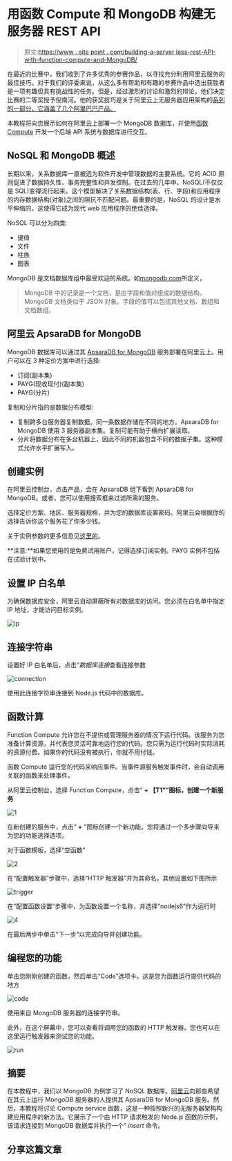 # 用函数 Compute 和 MongoDB 构建无服务器 REST API

> 原文:[https://www . site point . com/building-a-server less-rest-API-with-function-compute-and-MongoDB/](https://www.sitepoint.com/building-a-serverless-rest-api-with-function-compute-and-mongodb/)

在最近的比赛中，我们收到了许多优秀的参赛作品，以寻找充分利用阿里云服务的最佳技巧。对于我们的评委来说，从这么多有帮助和有趣的参赛作品中选出获胜者是一项有趣但具有挑战性的任务。但是，经过激烈的讨论和激烈的辩论，他们决定比赛的二等奖授予倪南河。他的获奖技巧是关于阿里云上无服务器应用架构的[系列的一部分，它涵盖了几个阿里巴巴产品。](https://www.sitepoint.com/community/t/building-a-serverless-application-using-alibaba-cloud-services/308043)

本教程将向您展示如何在阿里云上部署一个 MongoDB 数据库，并使用[函数 Compute](https://int.alibabacloud.com/m/1000018812/) 开发一个后端 API 系统与数据库进行交互。

## NoSQL 和 MongoDB 概述

长期以来，关系数据库一直被选为软件开发中管理数据的主要系统。它的 ACID 原则促进了数据持久性、事务完整性和并发控制。在过去的几年中，NoSQL(不仅仅是 SQL)变得流行起来。这个模型解决了关系数据结构(表、行、字段)和应用程序的内存数据结构(对象)之间的阻抗不匹配问题。最重要的是，NoSQL 的设计是水平伸缩的，这使得它成为现代 web 应用程序的绝佳选择。

NoSQL 可以分为四类:

*   键值
*   文件
*   柱族
*   图表

MongoDB 是文档数据库组中最受欢迎的系统。如[mongodb.com](http://mongodb.com)所定义，

> MongoDB 中的记录是一个文档，是由字段和值对组成的数据结构。MongoDB 文档类似于 JSON 对象。字段的值可以包括其他文档、数组和文档数组。

## 阿里云 ApsaraDB for MongoDB

MongoDB 数据库可以通过其 [ApsaraDB for MongoDB](https://int.alibabacloud.com/m/1000020292/) 服务部署在阿里云上。用户可以在 3 种定价方案中进行选择:

*   订阅(副本集)
*   PAYG(现收现付)(副本集)
*   PAYG(分片)

复制和分片指的是数据分布模型:

*   复制跨多台服务器复制数据。同一条数据存储在不同的地方。ApsaraDB for MongoDB 使用 3 服务器副本集。复制可能有助于横向扩展读取。
*   分片将数据分布在多台机器上，因此不同的机器包含不同的数据子集。这种模式允许水平扩展写入。

## 创建实例

在阿里云控制台，点击产品，会在 ApsaraDB 组下看到 ApsaraDB for MongoDB。或者，您可以使用搜索框来过滤所需的服务。

选择定价方案、地区、服务器规格，并为您的数据库设置密码。阿里云会根据你的选择告诉你这个服务花了你多少钱。

关于实例参数的更多信息见[这里的](https://www.alibabacloud.com/help/doc-detail/26572.htm)。

**注意:**如果您使用的是免费试用账户，记得选择订阅实例。PAYG 实例不包括在试验计划中。

## 设置 IP 白名单

为确保数据库安全，阿里云自动屏蔽所有对数据库的访问。您必须在白名单中指定 IP 地址，才能访问目标实例。

![ip](../Images/8a3cf17b9ef15d0e3e937a7251d17abe.png)

## 连接字符串

设置好 IP 白名单后，点击“*数据库连接*查看连接参数

![connection](../Images/c7faa6abc18168d3e2fefc5c93028272.png)

使用此连接字符串连接到 Node.js 代码中的数据库。

## 函数计算

Function Compute 允许您在不提供或管理服务器的情况下运行代码。该服务为您准备计算资源，并代表您灵活可靠地运行您的代码。您只需为运行代码时实际消耗的资源付费。如果你的代码没有被执行，你就不用付钱。

函数 Compute 运行您的代码来响应事件。当事件源服务触发事件时，会自动调用关联的函数来处理事件。

从阿里云控制台，选择 Function Compute，点击“ **+ 【T1””图标，创建一个新服务**

![1](../Images/c6896d4c6056fea4034979c9c0b3cf7e.png)

在新创建的服务中，点击“ **+** ”图标创建一个新功能。您将通过一个多步骤向导来为您的功能选择选项。

对于函数模板，选择“空函数”

![2](../Images/98c74c2ee5e1c532cca4393f4cca0c33.png)

在“配置触发器”步骤中，选择“HTTP 触发器”并为其命名。其他设置如下图所示

![trigger](../Images/7b1067eaf168e5416973e958ea520603.png)

在“配置函数设置”步骤中，为函数设置一个名称，并选择“nodejs6”作为运行时

![4](../Images/01717126130b8b5f23bb090e9e8b6db3.png)

在最后两步中单击“下一步”以完成向导并创建功能。

## 编程您的功能

单击您刚刚创建的函数，然后单击“Code”选项卡。这是您为函数运行提供代码的地方

![code](../Images/8fe087649a79a7b82386d04b7caff6c4.png)

使用来自 MongoDB 服务器的连接字符串。

此外，在这个屏幕中，您可以查看将调用您的函数的 HTTP 触发器。您也可以在这里运行触发器来测试您的功能。

![run](../Images/89799e5c5bde5b912ae1c549fa656871.png)

## 摘要

在本教程中，我们以 MongoDB 为例学习了 NoSQL 数据库。[阿里云](https://int.alibabacloud.com/m/1000018805/)向那些希望在其云上运行 MongoDB 服务器的人提供其 ApsaraDB for MongoDB 服务。然后，本教程将讨论 Compute service 函数，这是一种按照新兴的无服务器架构构建应用程序的新方法。它展示了一个由 HTTP 请求触发的 Node.js 函数的示例，该请求连接到 MongoDB 数据库并执行一个“ *insert* 命令。

## 分享这篇文章